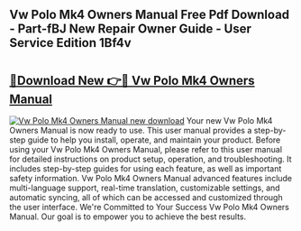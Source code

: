 ## Vw Polo Mk4 Owners Manual Free Pdf Download - Part-fBJ New Repair Owner Guide - User Service Edition 1Bf4v

# <h2><a href="http://cf21934.oget.top/?id=Vw+Polo+Mk4+Owners+Manual">🔗Download New 👉🔴 Vw Polo Mk4 Owners Manual</a></h2>

[![Vw Polo Mk4 Owners Manual new download](https://i.imgur.com/5g1atiW.png)](http://cf21934.oget.top/?id=Vw+Polo+Mk4+Owners+Manual)
Your new Vw Polo Mk4 Owners Manual is now ready to use. This user manual provides a step-by-step guide to help you install, operate, and maintain your product. Before using your Vw Polo Mk4 Owners Manual, please refer to this user manual for detailed instructions on product setup, operation, and troubleshooting. It includes step-by-step guides for using each feature, as well as important safety information. Vw Polo Mk4 Owners Manual advanced features include multi-language support, real-time translation, customizable settings, and automatic syncing, all of which can be accessed and customized through the user interface. We're Committed to Your Success Vw Polo Mk4 Owners Manual. Our goal is to empower you to achieve the best results.
